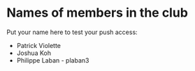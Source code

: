 Names of members in the club
===========================

Put your name here to test your push access:
- Patrick Violette
- Joshua Koh
- Philippe Laban - plaban3















































